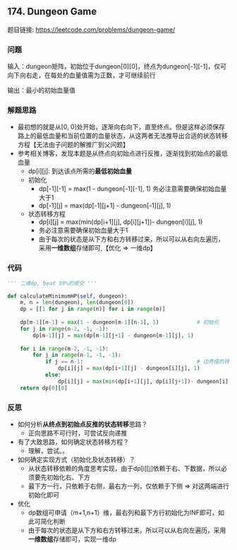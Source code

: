 ## 174. Dungeon Game

题目链接: https://leetcode.com/problems/dungeon-game/

### 问题
输入：dungeon矩阵，初始位于dungeon[0][0]，终点为dungeon[-1][-1]，仅可向下向右走，在每处的血量值需为正数，才可继续前行

输出：最小的初始血量值

### 解题思路
* 最初想的就是从[0, 0]处开始，逐渐向右向下，直至终点。但是这样必须保存路上的最低血量和当前位置的血量状态，从这两者无法推导出合适的状态转移方程【无法由子问题的解推广到父问题】
* 参考相关博客，发现本题是从终点向初始点进行反推，逐渐找到初始点的最低血量
    * dp[i][j]: 到达该点所需的**最低初始血量** 
    * 初始化
        * dp[-1][-1] = max(1 - dungeon[-1][-1], 1)  务必注意需要确保初始血量大于1
        * dp[-1][j] =  max(dp[-1][j+1] - dungeon[-1][j], 1)
    * 状态转移方程 
        * dp[i][j] = max(min(dp[i+1][j], dp[i][j+1])- dungeon[i][j], 1)
        * 务必注意需要确保初始血量大于1
        * 由于每次的状态是从下方和右方转移过来，所以可以从右向左遍历，采用**一维数组**存储即可,【优化 => 一维dp】

### 代码

```Python
''' 二维dp, beat 99%的提交 '''

def calculateMinimumHP(self, dungeon):
    m, n = len(dungeon), len(dungeon[0])
    dp = [[1 for j in range(n)] for i in range(m)]
    
    dp[m-1][n-1] = max(1 - dungeon[m-1][n-1], 1)            # 初始化
    for j in range(n-2, -1, -1):
        dp[m-1][j] = max(dp[m-1][j+1] - dungeon[m-1][j], 1)
        
    for i in range(m-2, -1, -1):
        for j in range(n-1, -1, -1):
            if j == n-1:                                    # 边界值的转移
                dp[i][j] = max(dp[i+1][j] - dungeon[i][j], 1)
            else:
                dp[i][j] = max(min(dp[i+1][j], dp[i][j+1])- dungeon[i][j], 1)
    return dp[0][0]
```
### 反思
* 如何分析**从终点到初始点反推的状态转移**思路？
    * 正向思路不可行时，可尝试反向递推 
* 有了大致思路，如何确定状态转移方程？
    * 理解，尝试。。 
* 如何确定实现方式（初始化及状态转移）？
    * 从状态转移依赖的角度思考实现，由于dp[i][j]依赖于右、下数据，所以必须要先初始化右、下方
    * 最下方一行，只依赖于右侧，最右方一列，仅依赖于下侧 => 对这两端进行初始化即可
* 优化
    * dp数组可申请（m+1,n+1）维，最右列和最下方行初始化为INF即可，如此可简化判断
    * 由于每次的状态是从下方和右方转移过来，所以可以从右向左遍历，采用**一维数组**存储即可，实现一维dp
